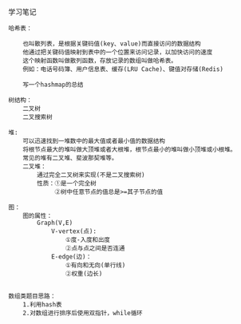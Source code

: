 学习笔记

    哈希表：    
            
        也叫散列表，是根据关键码值(key、value)而直接访问的数据结构
        他通过把关键码值映射到表中的一个位置来访问记录，以加快访问的速度
        这个映射函数叫做散列函数，存放记录的数组叫做哈希表。
        例如：电话号码簿、用户信息表、缓存(LRU Cache)、键值对存储(Redis)
        
        写一个hashmap的总结
        
    树结构：
        二叉树
        二叉搜索树
        
    堆:
        可以迅速找到一堆数中的最大值或者最小值的数据结构
        将根节点最大的堆叫做大顶堆或者大根堆，根节点最小的堆叫做小顶堆或小根堆。
        常见的堆有二叉堆、斐波那契堆等。
        二叉堆：
            通过完全二叉树来实现(不是二叉搜索树)
            性质：①是一个完全树
                 ②树中任意节点的值总是>=其子节点的值
                 
    图：
        图的属性：
            Graph(V,E)
                V-vertex(点):
                    ①度-入度和出度
                    ②点与点之间是否连通
                E-edge(边)：
                    ①有向和无向(单行线)
                    ②权重(边长)
        
        
    数组类题目思路：
        1.利用hash表
        2.对数组进行排序后使用双指针，while循环